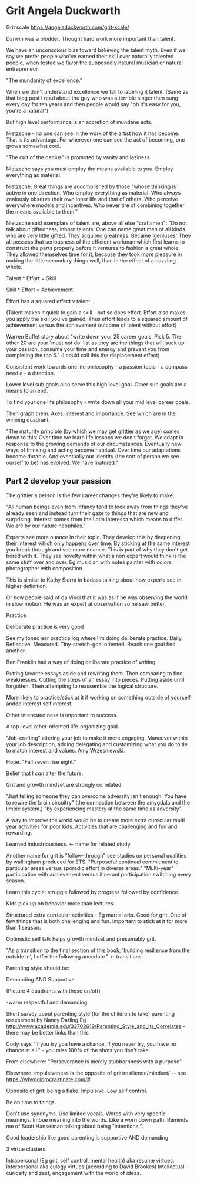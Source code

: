 # Grit Angela Duckworth



Grit scale https://angeladuckworth.com/grit-scale/



Darwin was a plodder. Thought hard work more important than talent.



We have an unconscious bias toward believing the talent myth. Even if we say we prefer people who've earned their skill over naturally talented people, when tested we favor the supposedly natural musician or natural entrepreneur.



"The mundanity of excellence."



When we don't understand excellence we fall to labeling it talent. (Same as that blog post I read about the guy who was a terrible singer then sung every day for ten years and then people would say "oh it's easy for you, you're a natural")



But high level performance is an accretion of mundane acts.



Nietzsche - no one can see in the work of the artist how it has become. That is its advantage. For wherever one can see the act of becoming, one grows somewhat cool.



"The cult of the genius" is promoted by vanity and laziness



Nietzsche says you must employ the means available to you. Employ everything as material.



Nietzsche: Great things are accomplished by those "whose thinking is active in one direction. Who employ everything as material. Who always zealously observe their own inner life and that of others. Who perceive everywhere models and incentives. Who never tire of combining together the means available to them."



Nietzsche said exemplars of talent are, above all else "craftsmen": "Do not talk about giftedness, inborn talents. One can name great men of all kinds who are very little gifted. They acquired greatness. Became 'geniuses' They all possess that seriousness of the efficient workman which first learns to construct the parts properly before it ventures to fashion a great whole. They allowed themselves time for it, because they took more pleasure in making the little secondary things well, than in the effect of a dazzling whole.







Talent * Effort = Skill



Skill * Effort = Achievement





Effort has a squared effect v talent.

(Talent makes it quick to gain a skill - but so does effort. Effort also makes you apply the skill you've gained. Thus effort leads to a squared amount of achievement versus the achievement outcome of talent without effort)





Warren Buffet story about "write down your 25 career goals. Pick 5. The other 20 are your 'must not do' list as they are the things that will suck up your passion, consume your time and energy and prevent you from completing the top 5." (I could call this the displacement effect)



Consistent work towards one life philosophy - a passion topic - a compass needle - a direction.

Lower level sub goals also serve this high level goal. Other sub goals are a means to an end.



To find your one life philosophy - write down all your mid level career goals.



Then graph them. Axes: interest and importance. See which are in the winning quadrant.





"The maturity principle (by which we may get grittier as we age) comes down to this: Over time we learn life lessons we don't forget. We adapt in response to the growing demands of our circumstances. Eventually new ways of thinking and acting become habitual. Over time our adaptations become durable. And eventually our identity (the sort of person we see ourself to be) has evolved. We have matured."





## Part 2 develop your passion



The grittier a person is the few career changes they're likely to make.







"All human beings even from infancy tend to look away from things they've already seen and instead turn their gaze to things that are new and surprising. Interest comes from the Latin interessa which means to differ. We are by our nature neophiles."



Experts see more nuance in their topic. They develop this by deepening their interest which only happens over time. By sticking at the same interest you break through and see more nuance. This is part of why they don't get bored with it. They see novelty within what a non expert would think is the same stuff over and over. Eg musician with notes painter with colors photographer with composition.



This is similar to Kathy Sierra in badass talking about how experts see in higher definition.



Or how people said of da Vinci that it was as if he was observing the world in slow motion. He was an expert at observation so he saw better.



Practice



Deliberate practice is very good



See my toned ear practice log where I'm doing deliberate practice. Daily. Reflective. Measured. Tiny-stretch-goal oriented. Reach one goal find another.



Ben Franklin had a way of doing deliberate practice of writing.

Putting favorite essays aside and rewriting them. Then comparing to find weaknesses.
Cutting the steps of an essay into pieces. Putting aside until forgotten. Then attempting to reassemble the logical structure.




More likely to practice/stick at it if working on something outside of yourself anddd interest self interest.



Other interested ness is important to success.



A top-level other-oriented life-organizing goal.





"Job-crafting" altering your job to make it more engaging. Maneuver within your job description, adding delegating and customizing what you do to tie to match interest and values. Amy Wrzesniewski.



Hope. "Fall seven rise eight."

Belief that I *can* alter the future.















Grit and growth mindset are strongly correlated.



"Just telling someone they can overcome adversity isn't enough. You have to rewire the brain circuitry" (the connection between the amygdala and the limbic system.) "by experiencing mastery at the same time as adversity".



A way to improve the world would be to create more extra curricular multi year activities for poor kids. Activities that are challenging and fun and rewarding.



Learned industriousness. <- name for related study.



Another name for grit is "follow-through" see studies on personal qualities by wallingham produced for ETS. "Purposeful continual commitment to particular areas versus sporadic effort in diverse areas." "Multi-year" participation with achievement versus itinerant participation switching every season.



Learn this cycle: struggle followed by progress followed by confidence.



Kids pick up on behavior more than lectures.



Structured extra curricular activities - Eg martial arts. Good for grit. One of few things that is both challenging and fun. Important to stick at it for more than 1 season.



Optimistic self talk helps growth mindset and presumably grit.



"As a transition to the final section of this book, 'building resilience from the outside in', I offer the following anecdote." <- transitions.



Parenting style should be:

Demanding AND Supportive

(Picture 4 quadrants with those on/off)

-warm respectful and demanding



Short survey about parenting style (for the children to take) parenting assessment by Nancy Darling Eg http://www.academia.edu/33702619/Parenting_Style_and_Its_Correlates -there may be better links than this



Cody says "If you try you have a chance. If you never try, you have no chance at all." - you miss 100% of the shots you don't take.



From elsewhere: "Perseverance is merely stubbornness with a purpose"



Elsewhere: impulsiveness is the opposite of grit/resilience/mindset/ -- see https://whydoiprocrastinate.com/#



Opposite of grit: being a flake. Impulsive. Low self control.



Be on time to things.



Don't use synonyms. Use limited vocals. Words with very specific meanings. Imbue meaning into the words. Like a worn down path. Reminds me of Scott Hanselman talking about being "intentional".



Good leadership like good parenting is supportive AND demanding.



3 virtue clusters:

Intrapersonal (Eg grit, self control, mental health) aka resume virtues.
Interpersonal aka eulogy virtues (according to David Brookes)
Intellectual - curiosity and zest, engagement with the world of ideas.



